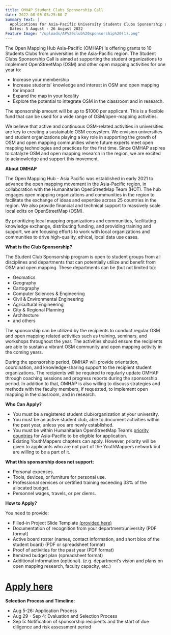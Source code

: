 ```yaml
---
title: OMHAP Student Clubs Sponsorship Call
date: 2022-08-05 03:25:00 Z
Summary Text: |
  Applications for Asia-Pacific University Students Clubs Sponsorship are Open!
  Dates: 5 August - 26 August 2022
Feature Image: "/uploads/AP%20club%20sponsorship%20(1).png"
---
```


The Open Mapping Hub Asia-Pacific (OMHAP) is offering grants to 10 Students Clubs from universities in the Asia-Pacific region. The Student Clubs Sponsorship Call is aimed at supporting the student organizations to implement OpenStreetMap (OSM) and other open mapping activities for one year to:
* Increase your membership
* Increase students’ knowledge and interest in OSM and open mapping for impact
* Expand the map in your locality
* Explore the potential to integrate OSM in the classroom and in research. 

The sponsorship amount will be up to $1000 per applicant. This is a flexible fund that can be used for a wide range of OSM/open-mapping activities. 

We believe that active and continuous OSM-related activities in universities are key to creating a sustainable OSM ecosystem. We envision universities and student organizations playing a key role in supporting the growth of OSM and open mapping communities where future experts meet open mapping technologies and practices for the first time. Since OMHAP aspires to catalyze OSM and open mapping research in the region, we are excited to acknowledge and support this movement.

**About OMHAP**

The Open Mapping Hub - Asia Pacific was established in early 2021 to advance the open mapping movement in the Asia-Pacific region, in collaboration with the Humanitarian OpenStreetMap Team (HOT). The hub engages open mapping organizations and communities in the region to facilitate the exchange of ideas and expertise across 25 countries in the region. We also provide financial and technical support to massively scale local edits on OpenStreetMap (OSM).

By prioritizing local mapping organizations and communities, facilitating knowledge exchange, distributing funding, and providing training and support, we are focusing efforts to work with local organizations and communities to drive high-quality, ethical, local data use cases.

**What is the Club Sponsorship?**

The Student Club Sponsorship program is open to student groups from all disciplines and departments that can potentially utilize and benefit from OSM and open mapping. These departments can be (but not limited to):
 
* Geomatics
* Geography
* Cartography
* Computer Sciences & Engineering
* Civil & Environmental Engineering
* Agricultural Engineering
* City & Regional Planning
* Architecture
* and others

The sponsorship can be utilized by the recipients to conduct regular OSM and open mapping related activities such as training, seminars, and workshops throughout the year. The activities should ensure the recipients are able to sustain a vibrant OSM community and open mapping activity in the coming years. 

During the sponsorship period, OMHAP will provide orientation, coordination, and knowledge-sharing support to the recipient student organizations. The recipients will be required to regularly update OMHAP through coaching sessions and progress reports during the sponsorship period. In addition to that, OMHAP is also willing to discuss strategies and methods with the faculty members, if requested, to implement open mapping in the classroom, and in research. 

**Who Can Apply?** 
* You must be a registered student club/organization at your university. 
* You must be an active student club, able to document activities within the past year, unless you are newly established. 
* You must be within Humanitarian OpenStreetMap Team’s [priority countries](https://wiki.openstreetmap.org/wiki/Humanitarian_OSM_Team/Priority_countries) for Asia-Pacific to be eligible for application.  
* Existing YouthMappers chapters can apply. However, priority will be given to applicants who are not part of the YouthMappers network but are willing to be a part of it.  

**What this sponsorship does not support:**
* Personal expenses.
* Tools, devices, or furniture for personal use. 
* Professional services or certified training exceeding 33% of the allocated budget.
* Personnel wages, travels, or per diems. 

**How to Apply?**

You need to provide: 
* Filled-in Project Slide Template [(provided here)](https://docs.google.com/presentation/d/15hp3IKIvFRSS0RU61-P33MY-tcnEFqYUmvMaYAWpib8/edit#slide=id.gd3ff396c27_0_8991) 
* Documentation of recognition from your department/university (PDF format)
* Active board roster (names, contact information, and short bios of the student board) (PDF or spreadsheet format) 
* Proof of activities for the past year (PDF format)
* Itemized budget plan (spreadsheet format)
* Additional information (optional). (e.g. department’s vision and plans on open mapping research, faculty capacity, etc.)

# [Apply here](https://docs.google.com/forms/d/e/1FAIpQLSfMxoBD25VVa9gek7VdgsagiNgLe8ep3DoFQ1L0xli1Jtyd3w/viewform)


**Selection Process and Timeline:**
* Aug 5-26: Application Process
* Aug 29 - Sep 4: Evaluation and Selection Process
* Sep 5: Notification of sponsorship recipients and the start of due diligence and risk assessment period
 
